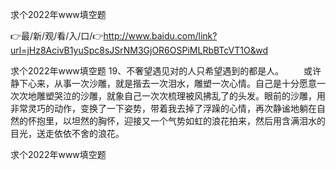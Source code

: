 求个2022年www填空题

👉最/新/观/看/入/口/👉http://www.baidu.com/link?url=jHz8AcivB1yuSpc8sJSrNM3GjOR6OSPiMLRbBTcVT1O&wd

求个2022年www填空题	19、不奢望遇见对的人只希望遇到的都是人。
　　或许静下心来，从事一次沙雕，就是揩去一次泪水，雕塑一次心情。自己是十分愿意一次次地雕塑哭泣的沙雕，就象自己一次次梳理被风拂乱了的头发。眼前的沙雕，用非常灵巧的动作，变换了一下姿势，带着我去掉了浮躁的心情，再次静谧地躺在自然的怀抱里，以坦然的胸怀，迎接又一个气势如虹的浪花拍来，然后用含满泪水的目光，送走依依不舍的浪花。


求个2022年www填空题
